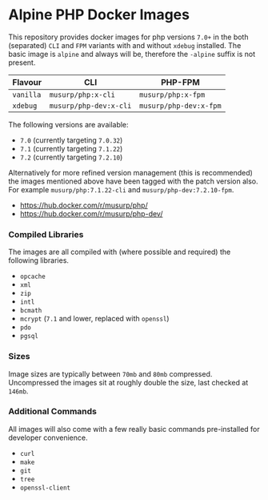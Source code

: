# Alpine PHP Docker Images

This repository provides docker images for php versions `7.0+` in the both (separated) `CLI` and `FPM` variants with and without `xdebug` installed.
The basic image is `alpine` and always will be, therefore the `-alpine` suffix is not present.

| Flavour | CLI | PHP-FPM |
| --- | --- | --- |
| `vanilla` | `musurp/php:x-cli` | `musurp/php:x-fpm` |
| `xdebug` | `musurp/php-dev:x-cli` | `musurp/php-dev:x-fpm` |

The following versions are available:

* `7.0` (currently targeting `7.0.32`)
* `7.1` (currently targeting `7.1.22`)
* `7.2` (currently targeting `7.2.10`)

Alternatively for more refined version management (this is recommended) the images mentioned above have been tagged with the patch version also.
For example `musurp/php:7.1.22-cli` and `musurp/php-dev:7.2.10-fpm`.

* https://hub.docker.com/r/musurp/php/
* https://hub.docker.com/r/musurp/php-dev/

### Compiled Libraries

The images are all compiled with (where possible and required) the following libraries.

* `opcache`
* `xml`
* `zip`
* `intl`
* `bcmath`
* `mcrypt` (`7.1` and lower, replaced with `openssl`)
* `pdo`
* `pgsql`

### Sizes

Image sizes are typically between `70mb` and `80mb` compressed.
Uncompressed the images sit at roughly double the size, last checked at `146mb`.

### Additional Commands

All images will also come with a few really basic commands pre-installed for developer convenience.

* `curl`
* `make`
* `git`
* `tree`
* `openssl-client`
